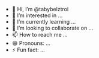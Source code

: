 - 👋 Hi, I’m @tabybelztroi
- 👀 I’m interested in ...
- 🌱 I’m currently learning ...
- 💞️ I’m looking to collaborate on ...
- 📫 How to reach me ...
- 😄 Pronouns: ...
- ⚡ Fun fact: ...

<!---
tabybelztroi/tabybelztroi is a ✨ special ✨ repository because its `README.md` (this file) appears on your GitHub profile.
You can click the Preview link to take a look at your changes.
--->
